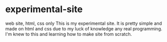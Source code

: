# experimental-site
web site, html, css only
This is my experimental site. It is pretty simple and made on html and css due to my luck of knowledge any real programming. 
I'm knew to this and learning how to make site from scratch.
